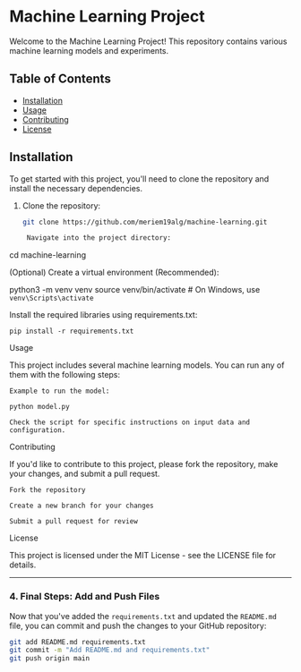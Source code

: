 # Machine Learning Project

Welcome to the Machine Learning Project! This repository contains various machine learning models and experiments.

## Table of Contents
- [Installation](#installation)
- [Usage](#usage)
- [Contributing](#contributing)
- [License](#license)

## Installation

To get started with this project, you'll need to clone the repository and install the necessary dependencies.

1. Clone the repository:
   ```bash
   git clone https://github.com/meriem19alg/machine-learning.git

    Navigate into the project directory:

cd machine-learning

(Optional) Create a virtual environment (Recommended):

python3 -m venv venv
source venv/bin/activate   # On Windows, use `venv\Scripts\activate`

Install the required libraries using requirements.txt:

    pip install -r requirements.txt

Usage

This project includes several machine learning models. You can run any of them with the following steps:

    Example to run the model:

    python model.py

    Check the script for specific instructions on input data and configuration.

Contributing

If you'd like to contribute to this project, please fork the repository, make your changes, and submit a pull request.

    Fork the repository

    Create a new branch for your changes

    Submit a pull request for review

License

This project is licensed under the MIT License - see the LICENSE file for details.


---

### 4. **Final Steps: Add and Push Files**

Now that you've added the `requirements.txt` and updated the `README.md` file, you can commit and push the changes to your GitHub repository:

```bash
git add README.md requirements.txt
git commit -m "Add README.md and requirements.txt"
git push origin main
